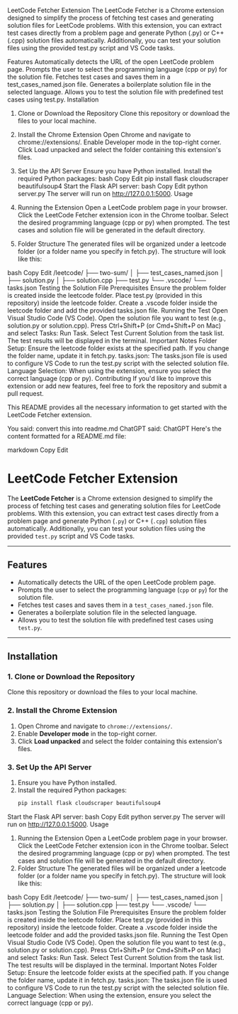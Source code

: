 LeetCode Fetcher Extension
The LeetCode Fetcher is a Chrome extension designed to simplify the process of fetching test cases and generating solution files for LeetCode problems. With this extension, you can extract test cases directly from a problem page and generate Python (.py) or C++ (.cpp) solution files automatically. Additionally, you can test your solution files using the provided test.py script and VS Code tasks.

Features
Automatically detects the URL of the open LeetCode problem page.
Prompts the user to select the programming language (cpp or py) for the solution file.
Fetches test cases and saves them in a test_cases_named.json file.
Generates a boilerplate solution file in the selected language.
Allows you to test the solution file with predefined test cases using test.py.
Installation
1. Clone or Download the Repository
Clone this repository or download the files to your local machine.

2. Install the Chrome Extension
Open Chrome and navigate to chrome://extensions/.
Enable Developer mode in the top-right corner.
Click Load unpacked and select the folder containing this extension's files.
3. Set Up the API Server
Ensure you have Python installed.
Install the required Python packages:
bash
Copy
Edit
pip install flask cloudscraper beautifulsoup4
Start the Flask API server:
bash
Copy
Edit
python server.py
The server will run on http://127.0.0.1:5000.
Usage
1. Running the Extension
Open a LeetCode problem page in your browser.
Click the LeetCode Fetcher extension icon in the Chrome toolbar.
Select the desired programming language (cpp or py) when prompted.
The test cases and solution file will be generated in the default directory.
2. Folder Structure
The generated files will be organized under a leetcode folder (or a folder name you specify in fetch.py). The structure will look like this:

bash
Copy
Edit
/leetcode/
  ├── two-sum/
  │   ├── test_cases_named.json
  │   ├── solution.py
  │   ├── solution.cpp
  ├── test.py
  └── .vscode/
      └── tasks.json
Testing the Solution File
Prerequisites
Ensure the problem folder is created inside the leetcode folder.
Place test.py (provided in this repository) inside the leetcode folder.
Create a .vscode folder inside the leetcode folder and add the provided tasks.json file.
Running the Test
Open Visual Studio Code (VS Code).
Open the solution file you want to test (e.g., solution.py or solution.cpp).
Press Ctrl+Shift+P (or Cmd+Shift+P on Mac) and select Tasks: Run Task.
Select Test Current Solution from the task list.
The test results will be displayed in the terminal.
Important Notes
Folder Setup: Ensure the leetcode folder exists at the specified path. If you change the folder name, update it in fetch.py.
tasks.json: The tasks.json file is used to configure VS Code to run the test.py script with the selected solution file.
Language Selection: When using the extension, ensure you select the correct language (cpp or py).
Contributing
If you'd like to improve this extension or add new features, feel free to fork the repository and submit a pull request.

This README provides all the necessary information to get started with the LeetCode Fetcher extension.







You said:
convert this into readme.md
ChatGPT said:
ChatGPT
Here's the content formatted for a README.md file:

markdown
Copy
Edit
# LeetCode Fetcher Extension

The **LeetCode Fetcher** is a Chrome extension designed to simplify the process of fetching test cases and generating solution files for LeetCode problems. With this extension, you can extract test cases directly from a problem page and generate Python (`.py`) or C++ (`.cpp`) solution files automatically. Additionally, you can test your solution files using the provided `test.py` script and VS Code tasks.

---

## Features

- Automatically detects the URL of the open LeetCode problem page.
- Prompts the user to select the programming language (`cpp` or `py`) for the solution file.
- Fetches test cases and saves them in a `test_cases_named.json` file.
- Generates a boilerplate solution file in the selected language.
- Allows you to test the solution file with predefined test cases using `test.py`.

---

## Installation

### 1. Clone or Download the Repository
Clone this repository or download the files to your local machine.

### 2. Install the Chrome Extension
1. Open Chrome and navigate to `chrome://extensions/`.
2. Enable **Developer mode** in the top-right corner.
3. Click **Load unpacked** and select the folder containing this extension's files.

### 3. Set Up the API Server
1. Ensure you have Python installed.
2. Install the required Python packages:
   ```bash
   pip install flask cloudscraper beautifulsoup4
Start the Flask API server:
bash
Copy
Edit
python server.py
The server will run on http://127.0.0.1:5000.
Usage
1. Running the Extension
Open a LeetCode problem page in your browser.
Click the LeetCode Fetcher extension icon in the Chrome toolbar.
Select the desired programming language (cpp or py) when prompted.
The test cases and solution file will be generated in the default directory.
2. Folder Structure
The generated files will be organized under a leetcode folder (or a folder name you specify in fetch.py). The structure will look like this:

bash
Copy
Edit
/leetcode/
  ├── two-sum/
  │   ├── test_cases_named.json
  │   ├── solution.py
  │   ├── solution.cpp
  ├── test.py
  └── .vscode/
      └── tasks.json
Testing the Solution File
Prerequisites
Ensure the problem folder is created inside the leetcode folder.
Place test.py (provided in this repository) inside the leetcode folder.
Create a .vscode folder inside the leetcode folder and add the provided tasks.json file.
Running the Test
Open Visual Studio Code (VS Code).
Open the solution file you want to test (e.g., solution.py or solution.cpp).
Press Ctrl+Shift+P (or Cmd+Shift+P on Mac) and select Tasks: Run Task.
Select Test Current Solution from the task list.
The test results will be displayed in the terminal.
Important Notes
Folder Setup: Ensure the leetcode folder exists at the specified path. If you change the folder name, update it in fetch.py.
tasks.json: The tasks.json file is used to configure VS Code to run the test.py script with the selected solution file.
Language Selection: When using the extension, ensure you select the correct language (cpp or py).
